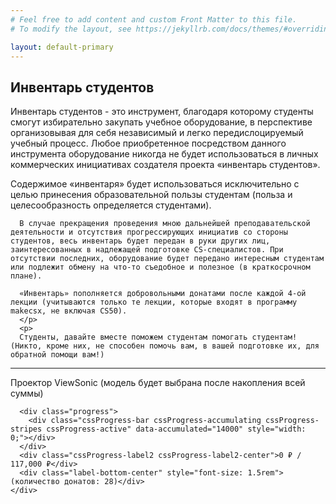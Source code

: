 ```yaml
---
# Feel free to add content and custom Front Matter to this file.
# To modify the layout, see https://jekyllrb.com/docs/themes/#overriding-theme-defaults

layout: default-primary
---
```

<section class="info">
  <h2 class="info-header">Инвентарь студентов</h2>
  <p>
      Инвентарь студентов - это инструмент, благодаря которому студенты смогут избирательно закупать учебное оборудование, в перспективе организовывая для себя независимый и легко передислоцируемый учебный процесс. Любое приобретенное посредством данного инструмента оборудование никогда не будет использоваться в личных коммерческих инициативах создателя проекта «инвентарь студентов».
  </p>
  <p>
      Содержимое «инвентаря» будет использоваться исключительно с целью принесения образовательной пользы студентам (польза и целесообразность определяется студентами).
      
      В случае прекращения проведения мною дальнейшей преподавательской деятельности и отсутствия прогрессирующих инициатив со стороны студентов, весь инвентарь будет передан в руки других лиц, заинтересованных в надлежащей подготовке CS-специалистов. При отсутствии последних, оборудование будет передано интересным студентам или подлежит обмену на что-то съедобное и полезное (в краткосрочном плане).
      
      «Инвентарь» пополняется добровольными донатами после каждой 4-ой лекции (учитываются только те лекции, которые входят в программу makecsx, не включая CS50). 
      </p>
      <p>
      Студенты, давайте вместе поможем студентам помогать студентам! (Никто, кроме них, не способен помочь вам, в вашей подготовке их, для обратной помощи вам!)
  </p>
  <hr/>
  <div id="progressBar-container" class="examples">
    <div class="cssProgress">
        <div class="label-bottom-center"><span>Проектор ViewSonic</span> (модель будет выбрана после накопления всей суммы)</div>
      
      <div class="progress">
        <div class="cssProgress-bar cssProgress-accumulating cssProgress-stripes cssProgress-active" data-accumulated="14000" style="width: 0;"></div>
      </div>
      <div class="cssProgress-label2 cssProgress-label2-center">0 ₽ / 117,000 ₽</div>
      <div class="label-bottom-center" style="font-size: 1.5rem">(количество донатов: 28)</div>
    </div>
  </div>
</section>
<script
  src="https://code.jquery.com/jquery-3.4.1.min.js"
  integrity="sha256-CSXorXvZcTkaix6Yvo6HppcZGetbYMGWSFlBw8HfCJo="
  crossorigin="anonymous"></script>
<script type="text/javascript" src="{{ site.url }}/assets/js/progressBar.js"></script>
